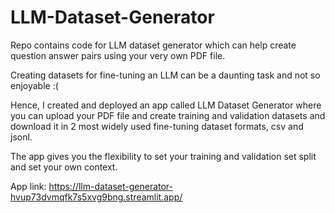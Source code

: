 # LLM-Dataset-Generator
Repo contains code for LLM dataset generator which can help create question answer pairs using your very own PDF file.

Creating datasets for fine-tuning an LLM can be a daunting task and not so enjoyable :(

Hence, I created and deployed an app called LLM Dataset Generator where you can upload your PDF file and create training and validation datasets and download it in 2 most widely used fine-tuning dataset formats, csv and jsonl.

The app gives you the flexibility to set your training and validation set split and set your own context.

App link: https://llm-dataset-generator-hvup73dvmqfk7s5xvg9bng.streamlit.app/

